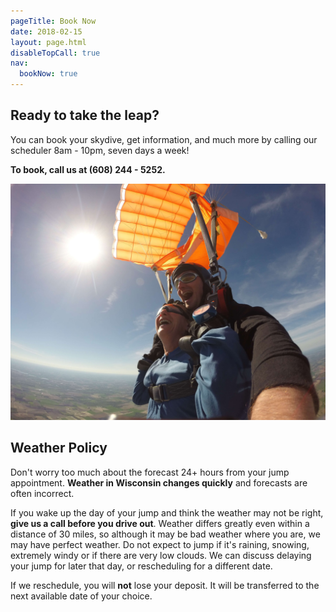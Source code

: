 ```yaml
---
pageTitle: Book Now
date: 2018-02-15
layout: page.html
disableTopCall: true
nav:
  bookNow: true
---
```


## Ready to take the leap?

You can book your skydive, get information, and much more by calling our scheduler 8am - 10pm, seven days a week!

__To book, call us at (608) 244 - 5252.__

<img src="../img/inside-canopy.jpg" alt="Inside canopy" class="full-width">

## Weather Policy

Don't worry too much about the forecast 24+ hours from your jump appointment. __Weather in Wisconsin changes quickly__ and forecasts are often incorrect.

If you wake up the day of your jump and think the weather may not be right, __give us a call before you drive out__.  Weather differs greatly even within a distance of 30 miles, so although it may be bad weather where you are, we may have perfect weather.  Do not expect to jump if it's raining, snowing, extremely windy or if there are very low clouds.  We can discuss delaying your jump for later that day, or rescheduling for a different date.

If we reschedule, you will __not__ lose your deposit.  It will be transferred to the next available date of your choice.
